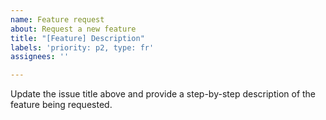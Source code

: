 ```yaml
---
name: Feature request
about: Request a new feature
title: "[Feature] Description"
labels: 'priority: p2, type: fr'
assignees: ''

---
```


Update the issue title above and provide a step-by-step description of the feature being requested.
